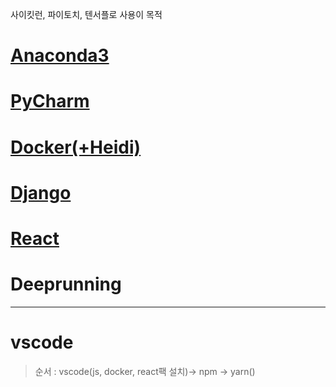 사이킷런, 파이토치, 텐서플로 사용이 목적

# <a href ="https://github.com/Seongbae103/memo/blob/main/settings/setting(anaconda).md">Anaconda3</a>
# <a href="https://github.com/Seongbae103/memo/blob/main/settings/setting(pycharm).md">PyCharm</a>
# <a href="https://github.com/Seongbae103/memo/blob/main/Docker.md">Docker(+Heidi)</a>
# <a href="https://github.com/Seongbae103/memo/blob/main/drf.md">Django</a>
# <a href="https://github.com/Seongbae103/memo/blob/main/settings/setting(react).md">React</a>
# Deeprunning
---

# vscode 
> 순서 : vscode(js, docker, react팩 설치)-> npm -> yarn()
